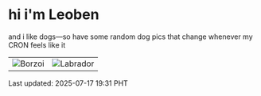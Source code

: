 # hi i'm Leoben

and i like dogs—so have some random dog pics that change whenever my CRON feels like it

|  |  |
|--------|----------|
| ![Borzoi](https://random-dog-vercel.vercel.app/api/random-borzoi?v=1752751906) | ![Labrador](https://random-dog-vercel.vercel.app/api/random-labrador?v=1752751906) |

Last updated: 2025-07-17 19:31 PHT
